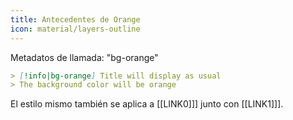 ```yaml
---
title: Antecedentes de Orange
icon: material/layers-outline
---
```


Metadatos de llamada: "bg-orange"

```md
> [!info|bg-orange] Title will display as usual
> The background color will be orange
```

El estilo mismo también se aplica a [[LINK0]]] junto con [[LINK1]]].